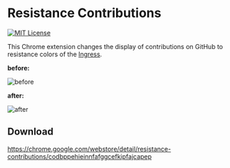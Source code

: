 Resistance Contributions
========================

[![MIT License](http://img.shields.io/badge/license-MIT-green.svg)](https://github.com/kubosho/resistance-contributions/blob/master/LICENSE.txt)

This Chrome extension changes the display of contributions on GitHub to resistance colors of the [Ingress](//www.ingress.com/).

**before:**

![before](https://cdn.rawgit.com/kubosho/resistance-contributions/f6f6d64508d588a01a28e7052726ba730526fbad/screenshot/before.png)

**after:**

![after](https://cdn.rawgit.com/kubosho/resistance-contributions/f6f6d64508d588a01a28e7052726ba730526fbad/screenshot/after.png)

Download
--------

https://chrome.google.com/webstore/detail/resistance-contributions/codbppehieinnfafggcefkipfajcapep
